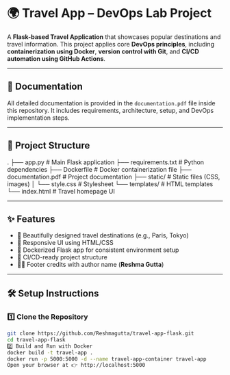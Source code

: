 # 🌍 Travel App – DevOps Lab Project

A **Flask-based Travel Application** that showcases popular destinations and travel information. This project applies core **DevOps principles**, including **containerization using Docker**, **version control with Git**, and **CI/CD automation using GitHub Actions**.

---

## 📄 Documentation

All detailed documentation is provided in the `documentation.pdf` file inside this repository. It includes requirements, architecture, setup, and DevOps implementation steps.

---

## 📁 Project Structure

.
├── app.py # Main Flask application
├── requirements.txt # Python dependencies
├── Dockerfile # Docker containerization file
├── documentation.pdf # Project documentation
├── static/ # Static files (CSS, images)
│ └── style.css # Stylesheet
└── templates/ # HTML templates
└── index.html # Travel homepage UI

---

## ✨ Features

- 🌆 Beautifully designed travel destinations (e.g., Paris, Tokyo)
- 📱 Responsive UI using HTML/CSS
- 🐳 Dockerized Flask app for consistent environment setup
- 🔁 CI/CD-ready project structure
- 👩‍🎓 Footer credits with author name (**Reshma Gutta**)

---

## 🛠️ Setup Instructions

### 1️⃣ Clone the Repository

```bash
git clone https://github.com/Reshmagutta/travel-app-flask.git
cd travel-app-flask
2️⃣ Build and Run with Docker
docker build -t travel-app .
docker run -p 5000:5000 -d --name travel-app-container travel-app
Open your browser at 👉 http://localhost:5000

